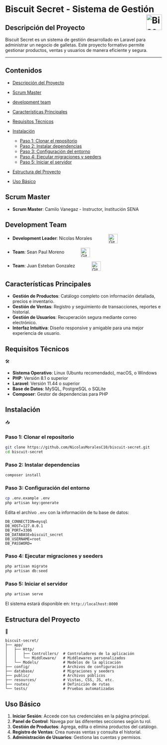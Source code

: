 # Biscuit Secret - Sistema de Gestión <img src="https://github.com/user-attachments/assets/2ec2e5ef-5be4-424e-b492-c18e028fa50b" width="50" height="50" alt="Biscuit Secret Logo" align="right">

## Descripción del Proyecto

Biscuit Secret es un sistema de gestión desarrollado en Laravel para administrar un negocio de galletas. Este proyecto formativo permite gestionar productos, ventas y usuarios de manera eficiente y segura.

---

## Contenidos

* [Descripción del Proyecto](#descripción-del-proyecto)
* [Scrum Master](#scrum-master)
* [development team](#development-team)
* [Características Principales](#características-principales)
* [Requisitos Técnicos](#requisitos-técnicos)
* [Instalación](#instalación)

  * [Paso 1: Clonar el repositorio](#paso-1-clonar-el-repositorio)
  * [Paso 2: Instalar dependencias](#paso-2-instalar-dependencias)
  * [Paso 3: Configuración del entorno](#paso-3-configuración-del-entorno)
  * [Paso 4: Ejecutar migraciones y seeders](#paso-4-ejecutar-migraciones-y-seeders)
  * [Paso 5: Iniciar el servidor](#paso-5-iniciar-el-servidor)
* [Estructura del Proyecto](#estructura-del-proyecto)
* [Uso Básico](#uso-básico)


## Scrum Master 

- **Scrum Master**: Camilo Vanegaz - Instructor, Institución SENA

## Development Team 

- <strong>Development Leader</strong>: Nicolas Morales
  <a href="https://github.com/NicolasMoralesC10" target="_blank" rel="noopener noreferrer">
    <img
      src="https://img.shields.io/badge/github-%23121011.svg?style=for-the-badge&logo=github&logoColor=white"
      alt="GitHub"
      align="center"
      height="30"
      style="margin-left:3.5em;"
    />
  </a>

- <strong>Team</strong>: Sean Paul Moreno
  <a href="https://github.com/Paul4357" target="_blank" rel="noopener noreferrer">
    <img
      src="https://img.shields.io/badge/github-%23121011.svg?style=for-the-badge&logo=github&logoColor=white"
      alt="GitHub"
      align="center"
      height="30"
      style="margin-left:3.5em;"
    />
  </a>

- <strong>Team</strong>: Juan Esteban Gonzalez
  <a href="https://github.com/JuanesGonzalez17" target="_blank" rel="noopener noreferrer">
    <img
      src="https://img.shields.io/badge/github-%23121011.svg?style=for-the-badge&logo=github&logoColor=white"
      alt="GitHub"
      align="center"
      height="30"
      style="margin-left:3.5em;"
    />
  </a>

## Características Principales 

- **Gestión de Productos**: Catálogo completo con información detallada, precios e inventario.
- **Gestión de Ventas**: Registro y seguimiento de transacciones, reportes e historial.
- **Gestión de Usuarios**: Recuperación segura mediante correo electrónico.
- **Interfaz Intuitiva**: Diseño responsive y amigable para una mejor experiencia de usuario.

## Requisitos Técnicos 
🛠️

- **Sistema Operativo**: Linux (Ubuntu recomendado), macOS, o Windows
- **PHP**: Versión 8.1 o superior
- **Laravel**: Versión 11.44 o superior
- **Base de Datos**: MySQL, PostgreSQL o SQLite
- **Composer**: Gestor de dependencias para PHP

## Instalación 
📥

### Paso 1: Clonar el repositorio

```bash
git clone https://github.com/NicolasMoralesC10/biscuit-secret.git
cd biscuit-secret
```

### Paso 2: Instalar dependencias

```bash
composer install
```

### Paso 3: Configuración del entorno

```bash
cp .env.example .env
php artisan key:generate
```

Edita el archivo `.env` con la información de tu base de datos:

```
DB_CONNECTION=mysql
DB_HOST=127.0.0.1
DB_PORT=3306
DB_DATABASE=biscuit_secret
DB_USERNAME=root
DB_PASSWORD=
```

### Paso 4: Ejecutar migraciones y seeders

```bash
php artisan migrate
php artisan db:seed
```

### Paso 5: Iniciar el servidor

```bash
php artisan serve
```

El sistema estará disponible en: `http://localhost:8000`

## Estructura del Proyecto 
📁

```
biscuit-secret/
├── app/
│   ├── Http/
│   │   ├── Controllers/  # Controladores de la aplicación
│   │   └── Middleware/   # Middlewares personalizados
│   └── Models/           # Modelos de la aplicación
├── config/               # Archivos de configuración
├── database/             # Migraciones y seeders
├── public/               # Archivos públicos
├── resources/            # Vistas, CSS, JS, etc.
├── routes/               # Definición de rutas
└── tests/                # Pruebas automatizadas
```

## Uso Básico 

1. **Iniciar Sesión**: Accede con tus credenciales en la página principal.
2. **Panel de Control**: Navega por las diferentes secciones según tu rol.
3. **Gestión de Productos**: Agrega, edita o elimina productos del catálogo.
4. **Registro de Ventas**: Crea nuevas ventas y consulta el historial.
5. **Administración de Usuarios**: Gestiona las cuentas y permisos.
